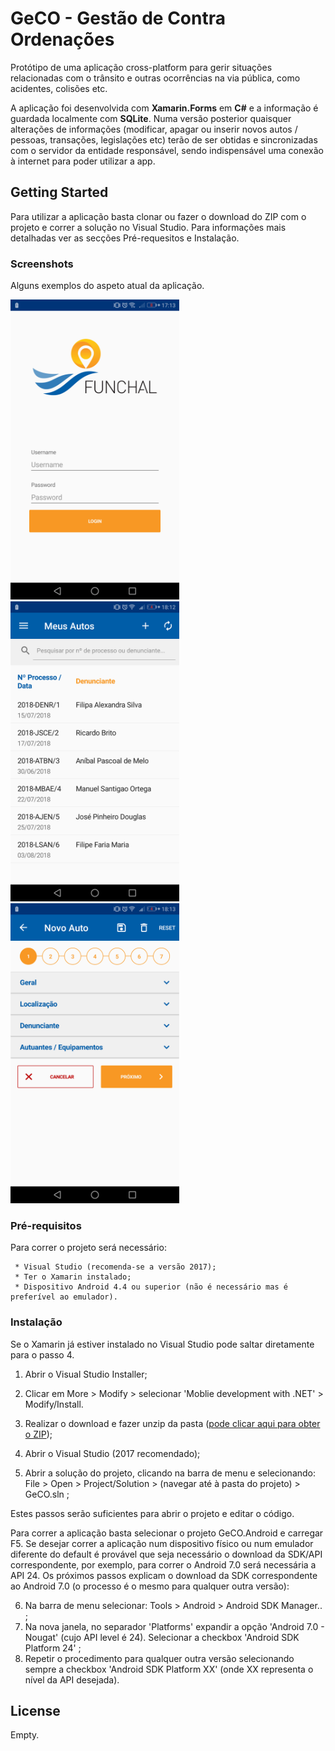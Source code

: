# GeCO - Gestão de Contra Ordenações

Protótipo de uma aplicação cross-platform para gerir situações relacionadas com o trânsito e outras ocorrências na via pública, como acidentes, colisões etc.

  A aplicação foi desenvolvida com **Xamarin.Forms** em **C#** e a informação é guardada localmente com **SQLite**. Numa versão posterior quaisquer alterações de informações (modificar, apagar ou inserir novos autos / pessoas, transações, legislações etc) terão de ser obtidas e sincronizadas com o servidor da entidade responsável, sendo indispensável uma conexão à internet para poder utilizar a app.


## Getting Started

Para utilizar a aplicação basta clonar ou fazer o download do ZIP com o projeto e correr a solução no Visual Studio. Para informações mais detalhadas ver as secções Pré-requesitos e Instalação.


### Screenshots

Alguns exemplos do aspeto atual da aplicação.

<img src="https://raw.githubusercontent.com/ImRhix/gestao-contraordenacoes/master/screenshots/loginScreen.png" alt="Login Screen" width="270" /> <img src="https://raw.githubusercontent.com/ImRhix/gestao-contraordenacoes/master/screenshots/listScreen.png" alt="Lista de Autos" width="270" /> <img src="https://raw.githubusercontent.com/ImRhix/gestao-contraordenacoes/master/screenshots/closedFormScreen.png" alt="Form Inicial" width="270" />


### Pré-requisitos

Para correr o projeto será necessário:

```
 * Visual Studio (recomenda-se a versão 2017);
 * Ter o Xamarin instalado;
 * Dispositivo Android 4.4 ou superior (não é necessário mas é preferível ao emulador).
```

### Instalação

Se o Xamarin já estiver instalado no Visual Studio pode saltar diretamente para o passo 4.

1. Abrir o Visual Studio Installer;
2. Clicar em More > Modify > selecionar 'Moblie development with .NET' > Modify/Install.

3. Realizar o download e fazer unzip da pasta ([pode clicar aqui para obter o ZIP](https://github.com/ImRhix/gestao-contraordenacoes));
4. Abrir o Visual Studio (2017 recomendado);
5. Abrir a solução do projeto, clicando na barra de menu e selecionando: File > Open > Project/Solution > (navegar até à pasta do projeto) > GeCO.sln ;

Estes passos serão suficientes para abrir o projeto e editar o código.

Para correr a aplicação basta selecionar o projeto GeCO.Android e carregar F5. Se desejar correr a aplicação num dispositivo físico ou num emulador diferente do default é provável que seja necessário o download da SDK/API correspondente, por exemplo, para correr o Android 7.0 será necessária a API 24. Os próximos passos explicam o download da SDK correspondente ao Android 7.0 (o processo é o mesmo para qualquer outra versão):

6. Na barra de menu selecionar: Tools > Android > Android SDK Manager.. ;
7. Na nova janela, no separador 'Platforms' expandir a opção 'Android 7.0 - Nougat' (cujo API level é 24). Selecionar a checkbox 'Android SDK Platform 24' ;
8. Repetir o procedimento para qualquer outra versão selecionando sempre a checkbox 'Android SDK Platform XX' (onde XX representa o nível da API desejada).

## License

Empty.


